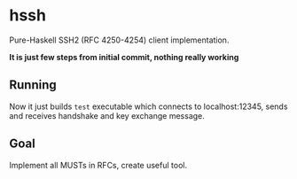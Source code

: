 hssh
====

Pure-Haskell SSH2 (RFC 4250-4254) client implementation.

**It is just few steps from initial commit, nothing really working**

Running
-------

Now it just builds `test` executable which connects to localhost:12345,
sends and receives handshake and key exchange message.

Goal
----
Implement all MUSTs in RFCs, create useful tool.

